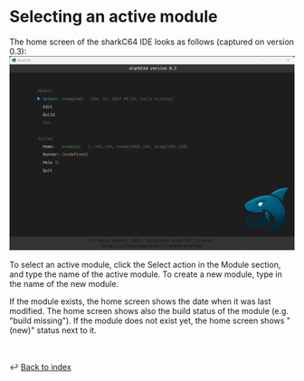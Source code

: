 # Selecting an active module

The home screen of the sharkC64 IDE looks as follows (captured on version 0.3):
![Selecting active module](../images/selecting.png)

To select an active module, click the Select action in the Module section,
and type the name of the active module. To create a new module, 
type in the name of the new module.

If the module exists, the home screen shows the date when it was last modified.
The home screen shows also the build status of the module (e.g. "build missing").
If the module does not exist yet, the home screen shows "(new)" status next to it.

<br /><br />
:leftwards_arrow_with_hook: [Back to index](../index.md)


